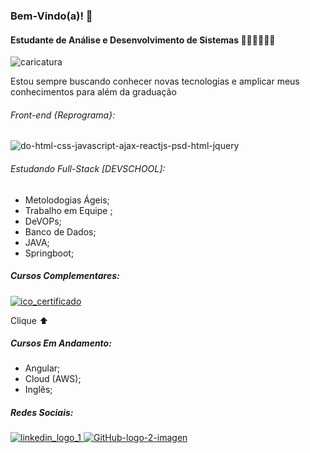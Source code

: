 ### Bem-Vindo(a)! 👋


#### Estudante de Análise e Desenvolvimento de Sistemas 👩🏽‍💻👩🏽‍🎓
![caricatura](https://user-images.githubusercontent.com/75143646/125164083-cb615700-e166-11eb-9301-38a44560c9a5.jpg)


Estou sempre buscando conhecer novas tecnologias e amplicar meus conhecimentos para além da graduação



###### Front-end {Reprograma}:


![do-html-css-javascript-ajax-reactjs-psd-html-jquery](https://user-images.githubusercontent.com/75143646/125165785-e59f3300-e16e-11eb-85bf-f1c564850f5c.jpg)



###### Estudando Full-Stack [DEVSCHOOL]:

* Metolodogias Ágeis;
* Trabalho em Equipe ;
* DeVOPs;
* Banco de Dados;
* JAVA;
* Springboot;


##### Cursos Complementares: 
[![ico_certificado](https://user-images.githubusercontent.com/75143646/125165147-16319d80-e16c-11eb-86f3-354d4cfa6255.jpg)
](https://drive.google.com/drive/folders/1OvU4b2aj0R3Cpfsl5gpv6NOcMLp2R8Le?usp=sharing)


Clique ⬆️


##### Cursos Em Andamento: 
* Angular;
* Cloud (AWS);
* Inglês;


##### Redes Sociais: 
[![linkedin_logo_1](https://user-images.githubusercontent.com/75143646/125165107-e5e9ff00-e16b-11eb-9e2f-e4e11c5c9dc6.jpg)
](https://www.linkedin.com/in/carla-oliveira-ads/)[![GitHub-logo-2-imagen](https://user-images.githubusercontent.com/75143646/125165494-8f7dc000-e16d-11eb-9b3f-f6063bab330b.jpg)
](https://github.com/carlaoliveiraads)



<!--
**carlaoliveiraads/carlaoliveiraads** is a ✨ _special_ ✨ repository because its `README.md` (this file) appears on your GitHub profile.

Here are some ideas to get you started:

- 🔭 I’m currently working on ...
- 🌱 I’m currently learning ...
- 👯 I’m looking to collaborate on ...
- 🤔 I’m looking for help with ...
- 💬 Ask me about ...
- 📫 How to reach me: ...
- 😄 Pronouns: ...
- ⚡ Fun fact: ...
-->



